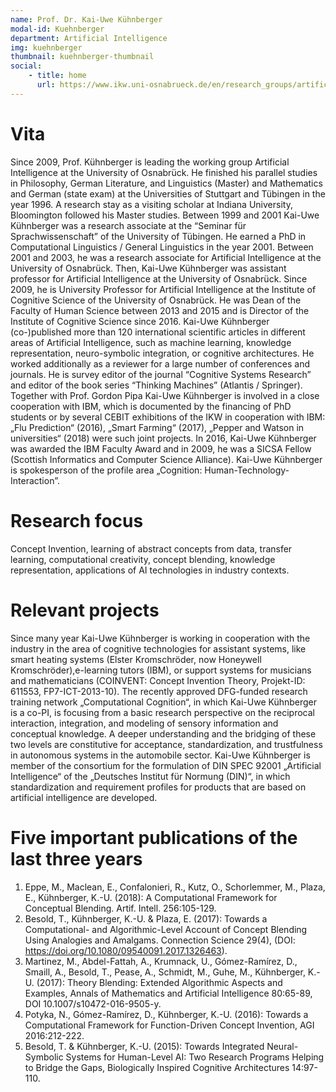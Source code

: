 ```yaml
---
name: Prof. Dr. Kai-Uwe Kühnberger
modal-id: Kuehnberger
department: Artificial Intelligence
img: kuehnberger
thumbnail: kuehnberger-thumbnail
social:
    - title: home
      url: https://www.ikw.uni-osnabrueck.de/en/research_groups/artificial_intelligence/people/kai_uwe_kuehnberger.html
---
```


# Vita
 Since 2009, Prof. Kühnberger is leading the working group Artificial Intelligence at the University of Osnabrück. He finished his parallel studies in Philosophy, German Literature, and Linguistics (Master) and Mathematics and German (state exam) at the Universities of Stuttgart and Tübingen in the year 1996.   A research stay as a visiting scholar at Indiana University, Bloomington followed his Master studies. Between 1999 and 2001 Kai-Uwe Kühnberger was a research associate at the “Seminar für Sprachwissenschaft” of the University of Tübingen. He earned a PhD in Computational Linguistics / General Linguistics in the year 2001. Between 2001 and 2003, he was a research associate for Artificial Intelligence at the University of Osnabrück. Then, Kai-Uwe Kühnberger was assistant professor for Artificial Intelligence at the University of Osnabrück. Since 2009, he is University Professor for Artificial Intelligence at the Institute of Cognitive Science of the University of Osnabrück. He was Dean of the Faculty of Human Science between 2013 and 2015 and is Director of the Institute of Cognitive Science since 2016. 
Kai-Uwe Kühnberger (co-)published more than 120 international scientific articles in different areas of Artificial Intelligence, such as machine learning, knowledge representation, neuro-symbolic integration, or cognitive architectures. He worked additionally as a reviewer for a large number of conferences and journals. He is survey editor of the journal “Cognitive Systems Research” and editor of the book series “Thinking Machines” (Atlantis / Springer). Together with Prof. Gordon Pipa Kai-Uwe Kühnberger is involved in a close cooperation with IBM, which is documented by the financing of PhD students or by several CEBIT exhibitions of the IKW in cooperation with IBM: „Flu Prediction“ (2016), „Smart Farming“ (2017), „Pepper and Watson in universities“ (2018) were such joint projects. In 2016, Kai-Uwe Kühnberger was awarded the IBM Faculty Award and in 2009, he was a SICSA Fellow (Scottish Informatics and Computer Science Alliance). Kai-Uwe Kühnberger is spokesperson of the profile area „Cognition: Human-Technology-Interaction”.

# Research focus
Concept Invention, learning of abstract concepts from data, transfer learning, computational creativity, concept blending, knowledge representation, applications of AI technologies in industry contexts. 

# Relevant projects
Since many year Kai-Uwe Kühnberger is working in cooperation with the industry in the area of cognitive technologies for assistant systems, like smart heating systems (Elster Kromschröder, now Honeywell Kromschröder),e-learning tutors (IBM), or support systems for musicians and mathematicians (COINVENT: Concept Invention Theory, Projekt-ID: 611553, FP7-ICT-2013-10). The recently approved DFG-funded research training network „Computational Cognition“, in which Kai-Uwe Kühnberger is a co-PI, is focusing from a basic research perspective on the reciprocal interaction, integration, and modeling of sensory information and conceptual knowledge.  A deeper understanding and the bridging of these two levels are constitutive for acceptance, standardization, and trustfulness in autonomous systems in the automobile sector. Kai-Uwe Kühnberger is member of the consortium for the formulation of DIN SPEC 92001 „Artificial Intelligence“ of the „Deutsches Institut für Normung (DIN)“, in which standardization and requirement profiles for products that are based on artificial intelligence are developed.

# Five important publications of the last three years
1. Eppe, M., Maclean, E., Confalonieri, R., Kutz, O., Schorlemmer, M., Plaza, E., Kühnberger, K.-U. (2018): A Computational Framework for Conceptual Blending. Artif. Intell. 256:105-129.
1. Besold, T., Kühnberger, K.-U. & Plaza, E. (2017): Towards a Computational- and Algorithmic-Level Account of Concept Blending Using Analogies and Amalgams. Connection Science 29(4), (DOI: https://doi.org/10.1080/09540091.2017.1326463).
1. Martinez, M., Abdel-Fattah, A., Krumnack, U., Gómez-Ramírez, D., Smaill, A., Besold, T., Pease, A., Schmidt, M., Guhe, M., Kühnberger, K.-U. (2017): Theory Blending: Extended Algorithmic Aspects and Examples, Annals of Mathematics and Artificial Intelligence 80:65-89, DOI 10.1007/s10472-016-9505-y.
1. Potyka, N., Gómez-Ramírez, D., Kühnberger, K.-U. (2016): Towards a Computational Framework for Function-Driven Concept Invention, AGI 2016:212-222. 
1. Besold, T. & Kühnberger, K.-U. (2015): Towards Integrated Neural-Symbolic Systems for Human-Level AI: Two Research Programs Helping to Bridge the Gaps, Biologically Inspired Cognitive Architectures 14:97-110.